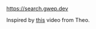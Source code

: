 https://search.gwep.dev

Inspired by [this](https://youtu.be/_DnNzRaBWUU?si=-0mizQfwuHRAExMj) video from Theo.
